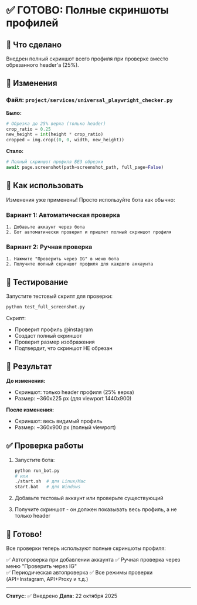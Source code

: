 # ✅ ГОТОВО: Полные скриншоты профилей

## 🎯 Что сделано

Внедрен полный скриншот всего профиля при проверке вместо обрезанного header'а (25%).

## 📝 Изменения

### Файл: `project/services/universal_playwright_checker.py`

**Было:**
```python
# Обрезка до 25% верха (только header)
crop_ratio = 0.25
new_height = int(height * crop_ratio)
cropped = img.crop((0, 0, width, new_height))
```

**Стало:**
```python
# Полный скриншот профиля БЕЗ обрезки
await page.screenshot(path=screenshot_path, full_page=False)
```

## 🚀 Как использовать

Изменения уже применены! Просто используйте бота как обычно:

### Вариант 1: Автоматическая проверка
```
1. Добавьте аккаунт через бота
2. Бот автоматически проверит и пришлет полный скриншот профиля
```

### Вариант 2: Ручная проверка
```
1. Нажмите "Проверить через IG" в меню бота
2. Получите полный скриншот профиля для каждого аккаунта
```

## 🧪 Тестирование

Запустите тестовый скрипт для проверки:

```bash
python test_full_screenshot.py
```

Скрипт:
- Проверит профиль @instagram
- Создаст полный скриншот
- Проверит размер изображения
- Подтвердит, что скриншот НЕ обрезан

## 📸 Результат

**До изменения:**
- Скриншот: только header профиля (25% верха)
- Размер: ~360x225 px (для viewport 1440x900)

**После изменения:**
- Скриншот: весь видимый профиль
- Размер: ~360x900 px (полный viewport)

## ✅ Проверка работы

1. Запустите бота:
   ```bash
   python run_bot.py
   # или
   ./start.sh  # для Linux/Mac
   start.bat   # для Windows
   ```

2. Добавьте тестовый аккаунт или проверьте существующий

3. Получите скриншот - он должен показывать весь профиль, а не только header

## 🎉 Готово!

Все проверки теперь используют полные скриншоты профиля:

✅ Автопроверка при добавлении аккаунта
✅ Ручная проверка через меню "Проверить через IG"  
✅ Периодическая автопроверка
✅ Все режимы проверки (API+Instagram, API+Proxy и т.д.)

---

**Статус:** ✅ Внедрено
**Дата:** 22 октября 2025

